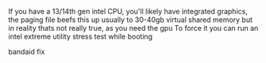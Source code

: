 If you have a 13/14th gen intel CPU, you'll likely have integrated graphics, the paging file beefs this up usually to 30-40gb virtual shared memory but in reality thats not really true, as you need the gpu
To force it you can run an intel extreme utility stress test while booting

bandaid fix
